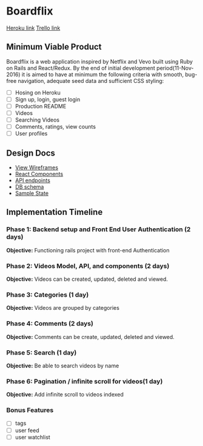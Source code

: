 # Boardflix

[Heroku link][heroku]
[Trello link][trello]

[heroku]: https://boardflix.herokuapp.com/
[trello]: https://trello.com

## Minimum Viable Product

Boardflix is a web application inspired by Netflix and Vevo built using Ruby on Rails and React/Redux. By the end of initial development period(11-Nov-2016) it is aimed to have at minimum the following criteria with smooth, bug-free navigation, adequate seed data and sufficient CSS styling:

- [ ] Hosing on Heroku
- [ ] Sign up, login, guest login
- [ ] Production README
- [ ] Videos
- [ ] Searching Videos
- [ ] Comments, ratings, view counts
- [ ] User profiles

## Design Docs
* [View Wireframes][wireframes]
* [React Components][components]
* [API endpoints][api-endpoints]
* [DB schema][schema]
* [Sample State][sample-state]

[wireframes]: wireframes
[components]: component-hierarchy.md
[sample-state]: sample-state.md
[api-endpoints]: api-endpoints.md
[schema]: schema.md

## Implementation Timeline

### Phase 1: Backend setup and Front End User Authentication (2 days)
**Objective:** Functioning rails project with front-end Authentication

### Phase 2: Videos Model, API, and components (2 days)
**Objective:** Videos can be created, updated, deleted and viewed.

### Phase 3: Categories (1 day)
**Objective:** Videos are grouped by categories

### Phase 4: Comments (2 days)
**Objective:** Comments can be create, updated, deleted and viewed.

### Phase 5: Search (1 day)
**Objective:** Be able to search videos by name

### Phase 6: Pagination / infinite scroll for videos(1 day)
**Objective:** Add infinite scroll to videos indexed

### Bonus Features
* [ ] tags
* [ ] user feed
* [ ] user watchlist
